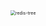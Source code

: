 <img src="https://yusheng-picgo.oss-cn-beijing.aliyuncs.com/picgo/redis-tree.png" alt="redis-tree" style="zoom:50%;" />